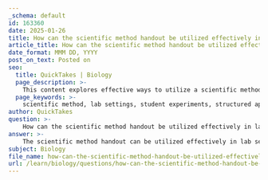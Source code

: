 ```yaml
---
_schema: default
id: 163360
date: 2025-01-26
title: How can the scientific method handout be utilized effectively in lab settings?
article_title: How can the scientific method handout be utilized effectively in lab settings?
date_format: MMM DD, YYYY
post_on_text: Posted on
seo:
  title: QuickTakes | Biology
  page_description: >-
    This content explores effective ways to utilize a scientific method handout in lab settings, providing strategies for structuring experiments, reinforcing concepts, promoting inquiry, and fostering collaborative learning.
  page_keywords: >-
    scientific method, lab settings, student experiments, structured approach, inquiry-based learning, data analysis, hands-on activities, reproducibility, group work, educational reinforcement
author: QuickTakes
question: >-
    How can the scientific method handout be utilized effectively in lab settings?
answer: >-
    The scientific method handout can be utilized effectively in lab settings by serving as a structured guide for students to follow throughout their experiments. Here are several ways to maximize its effectiveness:\n\n1. **Step-by-Step Reference**: The handout outlines the key steps of the scientific method, which include asking a question, conducting background research, forming a hypothesis, designing and conducting an experiment, analyzing data, and drawing conclusions. Students can refer to this handout to ensure they are following each step systematically, which helps in maintaining a structured approach to their experiments.\n\n2. **Reinforcement of Concepts**: Activities like the Penny Lab, which can be adapted for various educational levels, reinforce the steps of the scientific method. By using the handout in conjunction with such activities, students can better understand how to apply theoretical concepts in practical scenarios.\n\n3. **Encouraging Inquiry**: The handout can encourage students to formulate their own research questions based on observations. This aligns with the scientific method's emphasis on inquiry and exploration, allowing students to engage more deeply with the material.\n\n4. **Data Analysis and Interpretation**: The handout can include sections on how to analyze data and interpret results. This is crucial for students to understand the importance of data in drawing valid conclusions, which is a key component of the scientific method.\n\n5. **Hands-On Activities**: Incorporating hands-on experiments that align with the steps outlined in the handout can enhance learning. For example, students can conduct experiments like the Transfer of Energy Experiment or the Fortune Telling Fish activity, using the handout to guide their process.\n\n6. **Games and Interactive Learning**: The handout can suggest games and activities that make learning about the scientific method enjoyable. For instance, a card sort activity where students match steps of the scientific method with examples can reinforce their understanding in a fun way.\n\n7. **Promoting Reproducibility**: The handout can emphasize the importance of reproducibility in experiments, encouraging students to document their methods and results clearly. This practice is essential for validating scientific findings and building a robust body of knowledge.\n\n8. **Facilitating Group Work**: In group settings, the handout can serve as a common reference point, ensuring that all group members are aligned on the steps being taken. This can enhance collaboration and communication among students.\n\nBy integrating the scientific method handout into lab activities, educators can foster a more engaging and effective learning environment that emphasizes critical thinking, problem-solving, and scientific inquiry.
subject: Biology
file_name: how-can-the-scientific-method-handout-be-utilized-effectively-in-lab-settings.md
url: /learn/biology/questions/how-can-the-scientific-method-handout-be-utilized-effectively-in-lab-settings
---
```


&nbsp;